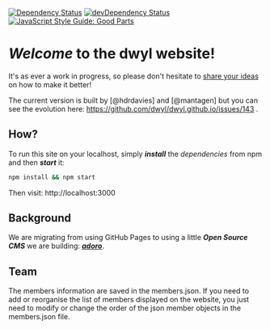 [![Dependency Status](https://david-dm.org/dwyl/dwyl.github.io.svg)](https://david-dm.org/dwyl/dwyl.github.io)
[![devDependency Status](https://david-dm.org/dwyl/dwyl.github.io/dev-status.svg)](https://david-dm.org/dwyl/dwyl.github.io?type=dev)
[![JavaScript Style Guide: Good Parts](https://img.shields.io/badge/code%20style-goodparts-brightgreen.svg?style=flat)](https://github.com/dwyl/goodparts)

# *Welcome* to the dwyl website!

It's as ever a work in progress, so please don't hesitate to [share your ideas](https://github.com/dwyl/dwyl.github.io/issues) on how to make it better!

The current version is built by [@hdrdavies] and [@mantagen] but you can see the evolution here: https://github.com/dwyl/dwyl.github.io/issues/143 .

## How?

To run this site on your localhost, simply ***install*** the *dependencies* from npm and then ***start*** it:

```sh
npm install && npm start
```

Then visit: http://localhost:3000


## Background

We are migrating from using GitHub Pages to using a little ***Open Source CMS***
we are building: [***adoro***](https://github.com/dwyl/adoro).

## Team

The members information are saved in the members.json. If you need to add or reorganise the list of members displayed on the website, you just need to modify or change the order of the json member objects in the members.json file.
